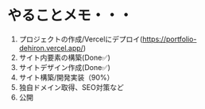 # やることメモ・・・
1. プロジェクトの作成/Vercelにデプロイ(https://portfolio-dehiron.vercel.app/)
2. サイト内要素の構築(Done✅)
3. サイトデザイン作成(Done✅)
4. サイト構築/開発実装（90%）
5. 独自ドメイン取得、SEO対策など
6. 公開
